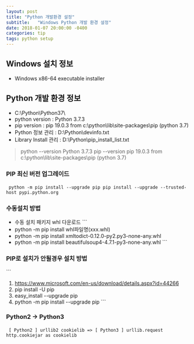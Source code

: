 ```yaml
---
layout: post
title: "Python 개발환경 설정"
subtitle:   "Windows Python 개발 환경 설정"
date: 2018-01-07 20:00:00 -0400
categories: tip
tags: python setup
---
```


## Windows 설치 정보
[Python 3.7.3]: https://www.python.org/downloads/release/python-373/
- Windows x86-64 executable installer

## Python 개발 환경 정보
- C:\Python\Python37\
- python version : Python 3.7.3
- pip version : pip 19.0.3 from c:\python\lib\site-packages\pip (python 3.7)
- Python 정보 관리 : D:\Python\devinfo.txt 
- Library Install 관리 : D:\Python\pip_install_list.txt 
 > python --version	Python 3.7.3
 > pip --version		pip 19.0.3 from c:\python\lib\site-packages\pip (python 3.7)


### PIP 최신 버전 업그레이드
​```
 python -m pip install --upgrade pip
 pip install --upgrade --trusted-host pypi.python.org
​```

### 수동설치 방법
- 수동 설치 패키지 whl 다운로드
​```
- python -m pip install whl파일명(xxx.whl)
- python -m pip install xmltodict-0.12.0-py2.py3-none-any.whl
- python -m pip install beautifulsoup4-4.7.1-py3-none-any.whl
​```

### PIP로 설치가 안될경우 설치 방법
​```
1. https://www.microsoft.com/en-us/download/details.aspx?id=44266
2. pip install -U pip
3. easy_install --upgrade pip
4. python -m pip install --upgrade pip
​```


### Python2 -> Python3
​```
[ Python2 ]
	urllib2
	cookielib
=>
[ Python3 ]
	urllib.request
	http.cookiejar as cookielib
​```